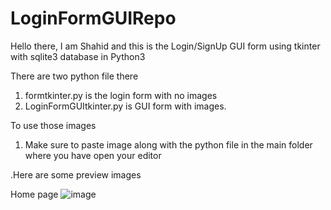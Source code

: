 # LoginFormGUIRepo

Hello there, I am Shahid and this is the Login/SignUp GUI form using tkinter with sqlite3 database in Python3

There are two python file there
1. formtkinter.py is the login form with no images
2. LoginFormGUItkinter.py is GUI form with images. 

To use those images
1. Make sure to paste image along with the python file in the main folder where you have open your editor

.Here are some preview images

Home page
![image](https://user-images.githubusercontent.com/93634913/141075724-2a21db9f-f0d6-4628-bb9c-8b084e911b77.png)

